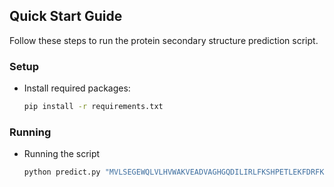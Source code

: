 ## Quick Start Guide

Follow these steps to run the protein secondary structure prediction script.

### Setup
- Install required packages:
  ```bash
  pip install -r requirements.txt

### Running
- Running the script
  ```bash
  python predict.py "MVLSEGEWQLVLHVWAKVEADVAGHGQDILIRLFKSHPETLEKFDRFKHLKTEAEMKASEDLKKHGVTVLTALGAILKKKGHHEAELKPLAQSHATKHKIPIKYLEFISEAIIHAIIIIIIIDFGADAQGAMNKALELFRKDIAAKYKELGYQG"

